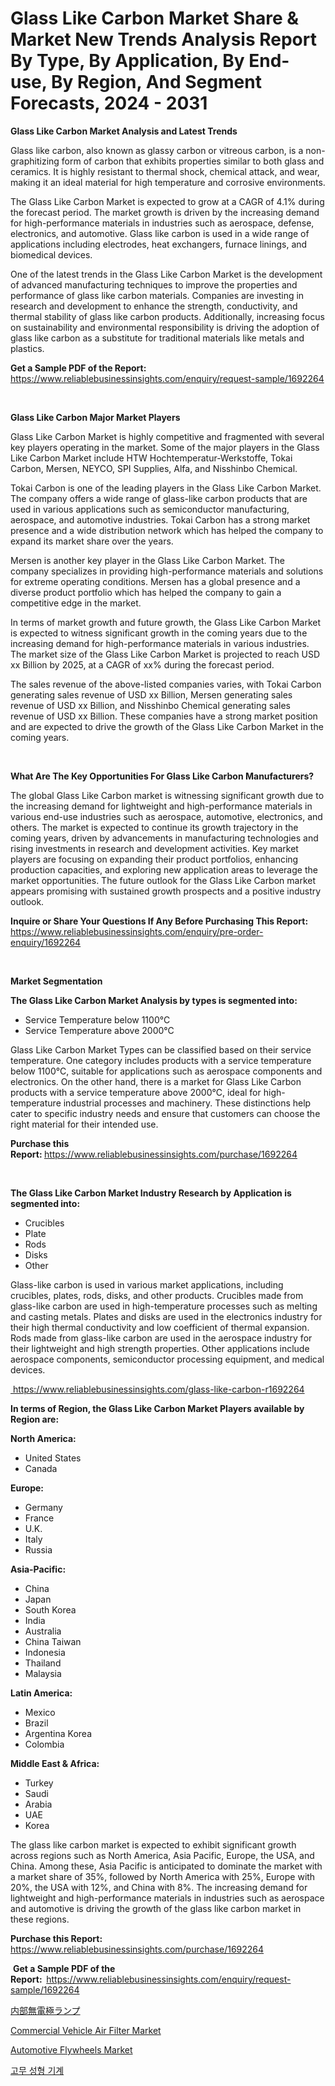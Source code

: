<p><h1>Glass Like Carbon Market Share & Market New Trends Analysis Report By Type, By Application, By End-use, By Region, And Segment Forecasts, 2024 - 2031</h1></p><p><strong>Glass Like Carbon Market Analysis and Latest Trends</strong></p>
<p><p>Glass like carbon, also known as glassy carbon or vitreous carbon, is a non-graphitizing form of carbon that exhibits properties similar to both glass and ceramics. It is highly resistant to thermal shock, chemical attack, and wear, making it an ideal material for high temperature and corrosive environments.</p><p>The Glass Like Carbon Market is expected to grow at a CAGR of 4.1% during the forecast period. The market growth is driven by the increasing demand for high-performance materials in industries such as aerospace, defense, electronics, and automotive. Glass like carbon is used in a wide range of applications including electrodes, heat exchangers, furnace linings, and biomedical devices.</p><p>One of the latest trends in the Glass Like Carbon Market is the development of advanced manufacturing techniques to improve the properties and performance of glass like carbon materials. Companies are investing in research and development to enhance the strength, conductivity, and thermal stability of glass like carbon products. Additionally, increasing focus on sustainability and environmental responsibility is driving the adoption of glass like carbon as a substitute for traditional materials like metals and plastics.</p></p>
<p><strong>Get a Sample PDF of the Report:&nbsp;</strong> <a href="https://www.reliablebusinessinsights.com/enquiry/request-sample/1692264">https://www.reliablebusinessinsights.com/enquiry/request-sample/1692264</a></p>
<p>&nbsp;</p>
<p><strong>Glass Like Carbon Major Market Players</strong></p>
<p><p>Glass Like Carbon Market is highly competitive and fragmented with several key players operating in the market. Some of the major players in the Glass Like Carbon Market include HTW Hochtemperatur-Werkstoffe, Tokai Carbon, Mersen, NEYCO, SPI Supplies, Alfa, and Nisshinbo Chemical.</p><p>Tokai Carbon is one of the leading players in the Glass Like Carbon Market. The company offers a wide range of glass-like carbon products that are used in various applications such as semiconductor manufacturing, aerospace, and automotive industries. Tokai Carbon has a strong market presence and a wide distribution network which has helped the company to expand its market share over the years.</p><p>Mersen is another key player in the Glass Like Carbon Market. The company specializes in providing high-performance materials and solutions for extreme operating conditions. Mersen has a global presence and a diverse product portfolio which has helped the company to gain a competitive edge in the market.</p><p>In terms of market growth and future growth, the Glass Like Carbon Market is expected to witness significant growth in the coming years due to the increasing demand for high-performance materials in various industries. The market size of the Glass Like Carbon Market is projected to reach USD xx Billion by 2025, at a CAGR of xx% during the forecast period.</p><p>The sales revenue of the above-listed companies varies, with Tokai Carbon generating sales revenue of USD xx Billion, Mersen generating sales revenue of USD xx Billion, and Nisshinbo Chemical generating sales revenue of USD xx Billion. These companies have a strong market position and are expected to drive the growth of the Glass Like Carbon Market in the coming years.</p></p>
<p>&nbsp;</p>
<p><strong>What Are The Key Opportunities For Glass Like Carbon Manufacturers?</strong></p>
<p><p>The global Glass Like Carbon market is witnessing significant growth due to the increasing demand for lightweight and high-performance materials in various end-use industries such as aerospace, automotive, electronics, and others. The market is expected to continue its growth trajectory in the coming years, driven by advancements in manufacturing technologies and rising investments in research and development activities. Key market players are focusing on expanding their product portfolios, enhancing production capacities, and exploring new application areas to leverage the market opportunities. The future outlook for the Glass Like Carbon market appears promising with sustained growth prospects and a positive industry outlook.</p></p>
<p><strong>Inquire or Share Your Questions If Any Before Purchasing This Report:</strong> <a href="https://www.reliablebusinessinsights.com/enquiry/pre-order-enquiry/1692264">https://www.reliablebusinessinsights.com/enquiry/pre-order-enquiry/1692264</a></p>
<p>&nbsp;</p>
<p><strong>Market Segmentation</strong></p>
<p><strong>The Glass Like Carbon Market Analysis by types is segmented into:</strong></p>
<p><ul><li>Service Temperature below 1100°C</li><li>Service Temperature above 2000°C</li></ul></p>
<p><p>Glass Like Carbon Market Types can be classified based on their service temperature. One category includes products with a service temperature below 1100°C, suitable for applications such as aerospace components and electronics. On the other hand, there is a market for Glass Like Carbon products with a service temperature above 2000°C, ideal for high-temperature industrial processes and machinery. These distinctions help cater to specific industry needs and ensure that customers can choose the right material for their intended use.</p></p>
<p><strong>Purchase this Report:&nbsp;</strong><a href="https://www.reliablebusinessinsights.com/purchase/1692264">https://www.reliablebusinessinsights.com/purchase/1692264</a></p>
<p>&nbsp;</p>
<p><strong>The Glass Like Carbon Market Industry Research by Application is segmented into:</strong></p>
<p><ul><li>Crucibles</li><li>Plate</li><li>Rods</li><li>Disks</li><li>Other</li></ul></p>
<p><p>Glass-like carbon is used in various market applications, including crucibles, plates, rods, disks, and other products. Crucibles made from glass-like carbon are used in high-temperature processes such as melting and casting metals. Plates and disks are used in the electronics industry for their high thermal conductivity and low coefficient of thermal expansion. Rods made from glass-like carbon are used in the aerospace industry for their lightweight and high strength properties. Other applications include aerospace components, semiconductor processing equipment, and medical devices.</p></p>
<p><a href="https://www.reliablebusinessinsights.com/glass-like-carbon-r1692264">&nbsp;https://www.reliablebusinessinsights.com/glass-like-carbon-r1692264</a></p>
<p><strong>In terms of Region, the Glass Like Carbon Market Players available by Region are:</strong></p>
<p>
    <p> <strong> North America: </strong>
        <ul>
            <li>United States</li>
            <li>Canada</li>
        </ul>
        </p> 
    <p> <strong> Europe: </strong>
        <ul>
            <li>Germany</li>
            <li>France</li>
            <li>U.K.</li>
            <li>Italy</li>
            <li>Russia</li>
        </ul>
        </p> 
    <p> <strong> Asia-Pacific: </strong>
        <ul>
            <li>China</li>
            <li>Japan</li>
            <li>South Korea</li>
            <li>India</li>
            <li>Australia</li>
            <li>China Taiwan</li>
            <li>Indonesia</li>
            <li>Thailand</li>
            <li>Malaysia</li>
        </ul>
        </p> 
    <p> <strong> Latin America: </strong>
        <ul>
            <li>Mexico</li>
            <li>Brazil</li>
            <li>Argentina Korea</li>
            <li>Colombia</li>
        </ul>
        </p> 
    <p> <strong> Middle East & Africa: </strong>
        <ul>
            <li>Turkey</li>
            <li>Saudi</li>
            <li>Arabia</li>
            <li>UAE</li>
            <li>Korea</li>
        </ul>
    </p>
    </p>
<p><p>The glass like carbon market is expected to exhibit significant growth across regions such as North America, Asia Pacific, Europe, the USA, and China. Among these, Asia Pacific is anticipated to dominate the market with a market share of 35%, followed by North America with 25%, Europe with 20%, the USA with 12%, and China with 8%. The increasing demand for lightweight and high-performance materials in industries such as aerospace and automotive is driving the growth of the glass like carbon market in these regions.</p></p>
<p><strong>Purchase this Report: </strong><a href="https://www.reliablebusinessinsights.com/purchase/1692264">https://www.reliablebusinessinsights.com/purchase/1692264</a></p>
<p>&nbsp;<strong>Get a Sample PDF of the Report:&nbsp;&nbsp;</strong><a href="https://www.reliablebusinessinsights.com/enquiry/request-sample/1692264">https://www.reliablebusinessinsights.com/enquiry/request-sample/1692264</a></p>
<p><strong></strong></p>
<p><p><a href="https://github.com/LeoraEber/Market-Research-Report-List-1/blob/main/1843195129247.md">内部無電極ランプ</a></p><p><a href="https://github.com/EbonyHane1955/Market-Research-Report-List-1/blob/main/commercial-vehicle-air-filter-market.md">Commercial Vehicle Air Filter Market</a></p><p><a href="https://github.com/NaomieConner2023/Market-Research-Report-List-1/blob/main/automotive-flywheels-market.md">Automotive Flywheels Market</a></p><p><a href="https://medium.com/@witoldadamczyk1904/%EA%B3%A0%EB%AC%B4-%EC%84%B1%ED%98%95-%EA%B8%B0%EA%B3%84-%EC%8B%9C%EC%9E%A5-%EB%8F%99%ED%96%A5-%EB%B0%8F-%EB%B6%84%EC%84%9D-%EB%AF%B8%EB%9E%98-%EC%84%B1%EC%9E%A5%EC%9D%84-%EC%9C%84%ED%95%9C-%EA%B8%B0%ED%9A%8C-%EB%B0%8F-%EB%8F%84%EC%A0%84-2024-2031-7dfbba25b299">고무 성형 기계</a></p></p>